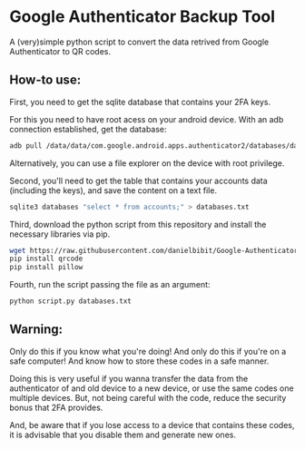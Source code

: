 # Google Authenticator Backup Tool

A (very)simple python script to convert the data retrived from Google Authenticator to QR codes.

## How-to use:

First, you need to get the sqlite database that contains your 2FA keys.

For this you need to have root acess on your android device.
With an adb connection established, get the database:

```bash
adb pull /data/data/com.google.android.apps.authenticator2/databases/databases
```
Alternatively, you can use a file explorer on the device with root privilege.

Second, you'll need to get the table that contains your accounts data (including the keys), and save the content on a text file.

```bash
sqlite3 databases "select * from accounts;" > databases.txt
```
Third, download the python script from this repository and install the necessary libraries via pip.

```bash
wget https://raw.githubusercontent.com/danielbibit/Google-Authenticator-Backup-Tool/master/script.py
pip install qrcode
pip install pillow
```
Fourth, run the script passing the file as an argument:

```bash
python script.py databases.txt
```

## Warning:
Only do this if you know what you're doing! And only do this if you're on a safe computer! And know how to
store these codes in a safe manner.

Doing this is very useful if you wanna transfer the data from the authenticator of and old device to a new device, or use the same codes one multiple devices. But, not being careful with the code, reduce the security bonus that 2FA provides.

And, be aware that if you lose access to a device that contains these codes, it is advisable
that you disable them and generate new ones.

